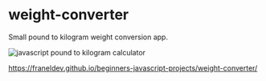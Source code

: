 # weight-converter

Small pound to kilogram weight conversion app.

![javascript pound to kilogram calculator](https://user-images.githubusercontent.com/52055633/90192536-0920f880-ddbb-11ea-9926-9ae93cc60391.png)

https://franeldev.github.io/beginners-javascript-projects/weight-converter/